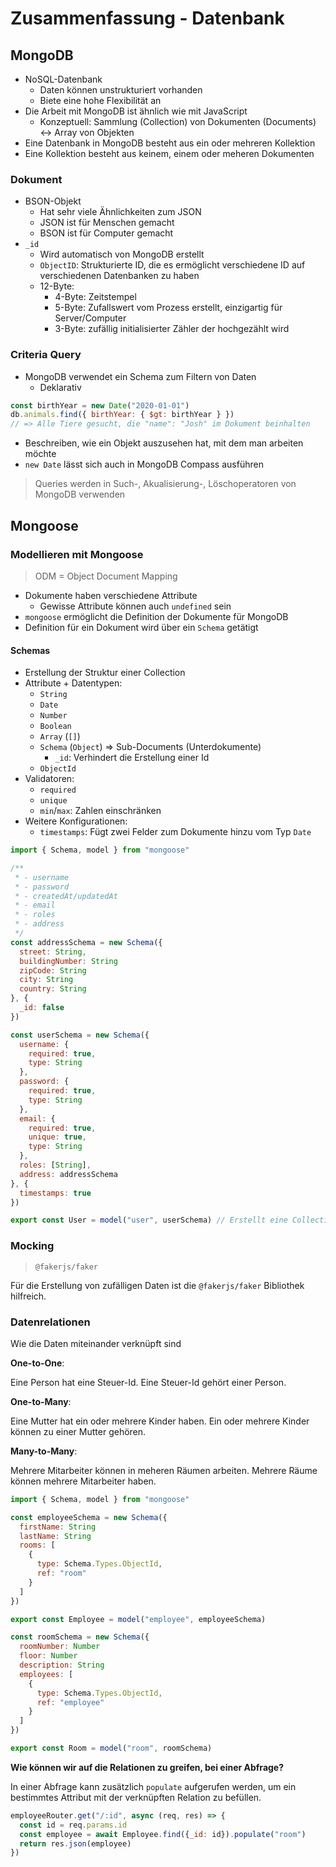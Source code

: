 # Zusammenfassung - Datenbank

## MongoDB

- NoSQL-Datenbank
  - Daten können unstrukturiert vorhanden
  - Biete eine hohe Flexibilität an
- Die Arbeit mit MongoDB ist ähnlich wie mit JavaScript
  - Konzeptuell: Sammlung (Collection) von Dokumenten (Documents) <-> Array von Objekten
- Eine Datenbank in MongoDB besteht aus ein oder mehreren Kollektion
- Eine Kollektion besteht aus keinem, einem oder meheren Dokumenten

### Dokument

- BSON-Objekt
  - Hat sehr viele Ähnlichkeiten zum JSON
  - JSON ist für Menschen gemacht
  - BSON ist für Computer gemacht
- `_id`
  - Wird automatisch von MongoDB erstellt
  - `ObjectID`: Strukturierte ID, die es ermöglicht verschiedene ID auf verschiedenen Datenbanken zu haben
  - 12-Byte:
    - 4-Byte: Zeitstempel
    - 5-Byte: Zufallswert vom Prozess erstellt, einzigartig für Server/Computer
    - 3-Byte: zufällig initialisierter Zähler der hochgezählt wird

### Criteria Query

- MongoDB verwendet ein Schema zum Filtern von Daten
  - Deklarativ

```js
const birthYear = new Date("2020-01-01")
db.animals.find({ birthYear: { $gt: birthYear } })
// => Alle Tiere gesucht, die "name": "Josh" im Dokument beinhalten
```

- Beschreiben, wie ein Objekt auszusehen hat, mit dem man arbeiten möchte
- `new Date` lässt sich auch in MongoDB Compass ausführen

> Queries werden in Such-, Akualisierung-, Löschoperatoren von MongoDB verwenden

## Mongoose

### Modellieren mit Mongoose

> ODM = Object Document Mapping

- Dokumente haben verschiedene Attribute
  - Gewisse Attribute können auch `undefined` sein
- `mongoose` ermöglicht die Definition der Dokumente für MongoDB
- Definition für ein Dokument wird über ein `Schema` getätigt

#### Schemas

- Erstellung der Struktur einer Collection
- Attribute + Datentypen:
  - `String`
  - `Date`
  - `Number`
  - `Boolean`
  - `Array` (`[]`)
  - `Schema` (`Object`) => Sub-Documents (Unterdokumente)
    - `_id`: Verhindert die Erstellung einer Id
  - `ObjectId`
- Validatoren:
  - `required`
  - `unique`
  - `min`/`max`: Zahlen einschränken
- Weitere Konfigurationen:
  - `timestamps`: Fügt zwei Felder zum Dokumente hinzu vom Typ `Date`

```js
import { Schema, model } from "mongoose"

/**
 * - username
 * - password
 * - createdAt/updatedAt
 * - email
 * - roles
 * - address
 */
const addressSchema = new Schema({
  street: String,
  buildingNumber: String
  zipCode: String
  city: String
  country: String
}, {
  _id: false
})

const userSchema = new Schema({
  username: {
    required: true,
    type: String
  },
  password: {
    required: true,
    type: String
  },
  email: {
    required: true,
    unique: true,
    type: String
  },
  roles: [String],
  address: addressSchema
}, {
  timestamps: true
})

export const User = model("user", userSchema) // Erstellt eine Collection
```

### Mocking

> `@fakerjs/faker`

Für die Erstellung von zufälligen Daten ist die `@fakerjs/faker` Bibliothek hilfreich.

### Datenrelationen

Wie die Daten miteinander verknüpft sind

**One-to-One**:

Eine Person hat eine Steuer-Id.
Eine Steuer-Id gehört einer Person.

**One-to-Many**:

Eine Mutter hat ein oder mehrere Kinder haben.
Ein oder mehrere Kinder können zu einer Mutter gehören.

**Many-to-Many**:

Mehrere Mitarbeiter können in meheren Räumen arbeiten.
Mehrere Räume können mehrere Mitarbeiter haben.

```js
import { Schema, model } from "mongoose"

const employeeSchema = new Schema({
  firstName: String
  lastName: String
  rooms: [
    {
      type: Schema.Types.ObjectId,
      ref: "room"
    }
  ]
})

export const Employee = model("employee", employeeSchema)

const roomSchema = new Schema({
  roomNumber: Number
  floor: Number
  description: String
  employees: [
    {
      type: Schema.Types.ObjectId,
      ref: "employee"
    }
  ]
})

export const Room = model("room", roomSchema)
```

**Wie können wir auf die Relationen zu greifen, bei einer Abfrage?**

In einer Abfrage kann zusätzlich `populate` aufgerufen werden, um ein bestimmtes Attribut mit der verknüpften Relation zu befüllen.

```js
employeeRouter.get("/:id", async (req, res) => {
  const id = req.params.id
  const employee = await Employee.find({_id: id}).populate("room")
  return res.json(employee)
})  
```
